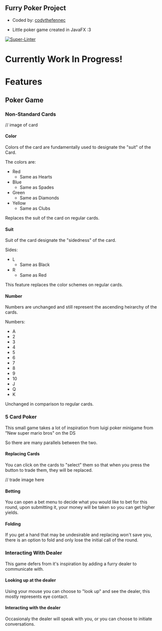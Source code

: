 ## Furry Poker Project

- Coded by: [codythefennec](https://github.com/codythefennec)
  
- Little poker game created in JavaFX :3
  
[![Super-Linter](https://github.com/codythefennec/poker-project/actions/workflows/super-linter.yml/badge.svg)](https://github.com/marketplace/actions/super-linter)

# Currently Work In Progress!

# Features

## Poker Game

### Non-Standard Cards
// image of card

#### Color
Colors of the card are fundamentally used to designate the "suit" of the Card.

The colors are:
- Red
  - Same as Hearts
- Blue
  - Same as Spades
- Green
  - Same as Diamonds
- Yellow
  - Same as Clubs
 
Replaces the suit of the card on regular cards.

#### Suit
Suit of the card designate the "sidedness" of the card.

Sides:
- L
  - Same as Black
- R
  - Same as Red
 
This feature replaces the color schemes on regular cards.

#### Number
Numbers are unchanged and still represent the ascending heirarchy of the cards.

Numbers:
- A
- 2
- 3
- 4
- 5
- 6
- 7
- 8
- 9
- 10
- J
- Q
- K

Unchanged in comparison to regular cards.

### 5 Card Poker

This small game takes a lot of inspiration from luigi poker minigame from "New super mario bros" on the DS

So there are many parallels between the two.

#### Replacing Cards
You can click on the cards to "select" them so that when you press the button to trade them, they will be replaced.

// trade image here

#### Betting
You can open a bet menu to decide what you would like to bet for this round, upon submitting it, your money will be taken so you can get higher yields.

#### Folding
If you get a hand that may be undesirable and replacing won't save you, there is an option to fold and only lose the initial call of the round.

### Interacting With Dealer

This game defers from it's inspiration by adding a furry dealer to communicate with. 

#### Looking up at the dealer

Using your mouse you can choose to "look up" and see the dealer, this mostly represents eye contact.

#### Interacting with the dealer

Occasionaly the dealer will speak with you, or you can choose to initiate conversations.
